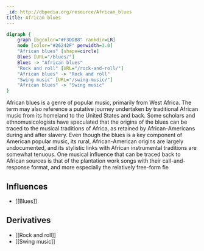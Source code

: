 ```yaml
---
_id: http://dbpedia.org/resource/African_blues
title: African blues
---
```


```dot
digraph {
	graph [bgcolor="#F3DDB8" rankdir=LR]
	node [color="#26242F" penwidth=3.0]
	"African blues" [shape=circle]
	Blues [URL="/blues/"]
	Blues -> "African blues"
	"Rock and roll" [URL="/rock-and-roll/"]
	"African blues" -> "Rock and roll"
	"Swing music" [URL="/swing-music/"]
	"African blues" -> "Swing music"
}
```

African blues is a genre of popular music, primarily from West Africa. The term may also reference a putative journey undertaken by traditional African music from its homeland to the United States and back. Some scholars and ethnomusicologists have speculated that the origins of the blues can be traced to the musical traditions of Africa, as retained by African-Americans during and after slavery. Even though the blues is a key component of American popular music, its rural, African-American origins are largely undocumented, and its stylistic links with African instrumental traditions are somewhat tenuous. One musical influence that can be traced back to African sources is that of the plantation work songs with their call-and-response format, and more especially the relatively free-form fie

## Influences
- [[Blues]]

## Derivatives
- [[Rock and roll]]
- [[Swing music]]
